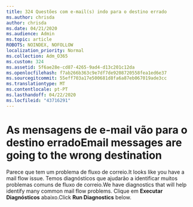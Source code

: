 ```yaml
---
title: 324 Questões com e-mail(s) indo para o destino errado
ms.author: chrisda
author: chrisda
ms.date: 04/21/2020
ms.audience: Admin
ms.topic: article
ROBOTS: NOINDEX, NOFOLLOW
localization_priority: Normal
ms.collection: Adm_O365
ms.custom: 324
ms.assetid: 5f6ae28e-cd87-4265-9ad4-d13c201c12da
ms.openlocfilehash: f7ab266b363c9e7df7de9208720558fea1ed6e37
ms.sourcegitcommit: 55eff703a17e500681d8fa6a87eb067019ade3cc
ms.translationtype: MT
ms.contentlocale: pt-PT
ms.lasthandoff: 04/22/2020
ms.locfileid: "43716291"
---
```

# <a name="email-messages-are-going-to-the-wrong-destination"></a><span data-ttu-id="ecacb-102">As mensagens de e-mail vão para o destino errado</span><span class="sxs-lookup"><span data-stu-id="ecacb-102">Email messages are going to the wrong destination</span></span>

<span data-ttu-id="ecacb-103">Parece que tem um problema de fluxo de correio.</span><span class="sxs-lookup"><span data-stu-id="ecacb-103">It looks like you have a mail flow issue.</span></span> <span data-ttu-id="ecacb-104">Temos diagnósticos que ajudarão a identificar muitos problemas comuns de fluxo de correio.</span><span class="sxs-lookup"><span data-stu-id="ecacb-104">We have diagnostics that will help identify many common mail flow problems.</span></span> <span data-ttu-id="ecacb-105">Clique em **Executar Diagnósticos** abaixo.</span><span class="sxs-lookup"><span data-stu-id="ecacb-105">Click **Run Diagnostics** below.</span></span>
